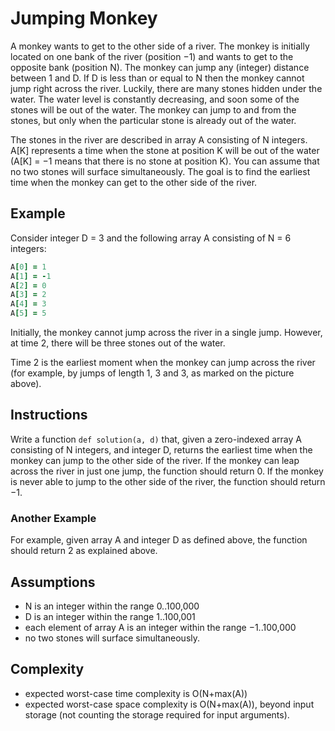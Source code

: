 # Jumping Monkey

A monkey wants to get to the other side of a river. The monkey is initially located on one bank of the river (position −1) and wants to get to the opposite bank (position N). The monkey can jump any (integer) distance between 1 and D. If D is less than or equal to N then the monkey cannot jump right across the river. Luckily, there are many stones hidden under the water. The water level is constantly decreasing, and soon some of the stones will be out of the water. The monkey can jump to and from the stones, but only when the particular stone is already out of the water.

The stones in the river are described in array A consisting of N integers. A[K] represents a time when the stone at position K will be out of the water (A[K] = −1 means that there is no stone at position K). You can assume that no two stones will surface simultaneously. The goal is to find the earliest time when the monkey can get to the other side of the river.

## Example

Consider integer D = 3 and the following array A consisting of N = 6 integers:
```ruby
A[0] = 1
A[1] = -1
A[2] = 0
A[3] = 2
A[4] = 3
A[5] = 5
```
Initially, the monkey cannot jump across the river in a single jump. However, at time 2, there will be three stones out of the water.

Time 2 is the earliest moment when the monkey can jump across the river (for example, by jumps of length 1, 3 and 3, as marked on the picture above).

## Instructions

Write a function `def solution(a, d)` that, given a zero-indexed array A consisting of N integers, and integer D, returns the earliest time when the monkey can jump to the other side of the river. If the monkey can leap across the river in just one jump, the function should return 0. If the monkey is never able to jump to the other side of the river, the function should return −1.

### Another Example

For example, given array A and integer D as defined above, the function should return 2 as explained above.

## Assumptions

- N is an integer within the range 0..100,000
- D is an integer within the range 1..100,001
- each element of array A is an integer within the range −1..100,000
- no two stones will surface simultaneously.

## Complexity

- expected worst-case time complexity is O(N+max(A))
- expected worst-case space complexity is O(N+max(A)), beyond input storage (not counting the storage required for input arguments).
